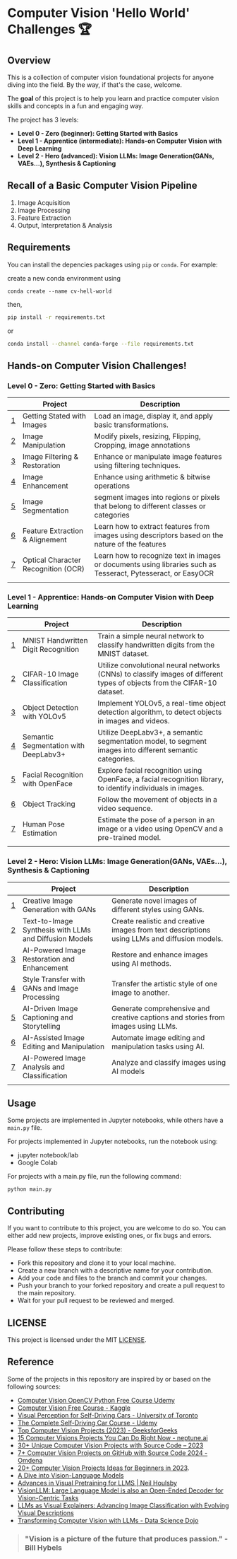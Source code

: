 # Computer Vision 'Hello World' Challenges 🏆 

## Overview

This is a collection of computer vision foundational projects for anyone diving into the field. By the way, if that's the case, welcome.

The **goal** of this project is to help you learn and practice computer vision skills and concepts in a fun and engaging way.

The project has 3 levels: 
- **Level 0 - Zero (beginner): Getting Started with Basics** 
- **Level 1 - Apprentice (intermediate): Hands-on Computer Vision with Deep Learning**
- **Level 2 - Hero (advanced): Vision LLMs: Image Generation(GANs, VAEs...), Synthesis & Captioning** 

## Recall of a Basic Computer Vision Pipeline

1. Image Acquisition
2. Image Processing
3. Feature Extraction
4. Output, Interpretation & Analysis

## Requirements

You can install the depencies packages using `pip` or `conda`. For example:

create a new conda environment using

```
conda create --name cv-hell-world
```
then,

```bash
pip install -r requirements.txt
```
or 

```bash
conda install --channel conda-forge --file requirements.txt
```

## Hands-on Computer Vision Challenges!

### Level 0 - Zero: Getting Started with Basics 

||Project|Description|
|--|--|--|
|[1](#)| Getting Stated with Images| Load an image, display it, and apply basic transformations.|
|[2](#)| Image Manipulation| Modify pixels, resizing, Flipping, Cropping, image annotations|
|[3](#)| Image Filtering & Restoration|	Enhance or manipulate image features using filtering techniques.|
|[4](#)| Image Enhancement|	Enhance using arithmetic & bitwise operations|
|[5](#)| Image Segmentation| segment images into regions or pixels that belong to different classes or categories|
|[6](#)| Feature Extraction & Alignement| Learn how to extract features from images using descriptors based on the nature of the features|
|[7](#)| Optical Character Recognition (OCR)| Learn how to recognize text in images or documents using libraries such as Tesseract, Pytesseract, or EasyOCR|
|||


### Level 1 - Apprentice: Hands-on Computer Vision with Deep Learning

||Project|Description|
|--|--|--|
|[1](#)|MNIST Handwritten Digit Recognition	|Train a simple neural network to classify handwritten digits from the MNIST dataset.|
|[2](#)|CIFAR-10 Image Classification	|Utilize convolutional neural networks (CNNs) to classify images of different types of objects from the CIFAR-10 dataset.|
|[3](#)|Object Detection with YOLOv5	|Implement YOLOv5, a real-time object detection algorithm, to detect objects in images and videos.|
|[4](#)|Semantic Segmentation with DeepLabv3+	|Utilize DeepLabv3+, a semantic segmentation model, to segment images into different semantic categories.|
|[5](#)|Facial Recognition with OpenFace	|Explore facial recognition using OpenFace, a facial recognition library, to identify individuals in images.|
|[6](#)| Object Tracking|	Follow the movement of objects in a video sequence.|
|[7](#) | Human Pose Estimation | Estimate the pose of a person in an image or a video using OpenCV and a pre-trained model. |
|||


### Level 2 - Hero: Vision LLMs: Image Generation(GANs, VAEs...), Synthesis & Captioning

||Project|Description|
|--|--|--|
|[1](#)|Creative Image Generation with GANs	|Generate novel images of different styles using GANs.|
|[2](#)|Text-to-Image Synthesis with LLMs and Diffusion Models	|Create realistic and creative images from text descriptions using LLMs and diffusion models.|
|[3](#)|AI-Powered Image Restoration and Enhancement	|Restore and enhance images using AI methods.|
|[4](#)|Style Transfer with GANs and Image Processing	|Transfer the artistic style of one image to another.|
|[5](#)|AI-Driven Image Captioning and Storytelling	|Generate comprehensive and creative captions and stories from images using LLMs.|
|[6](#)|AI-Assisted Image Editing and Manipulation	|Automate image editing and manipulation tasks using AI.|
|[7](#)|AI-Powered Image Analysis and Classification	|Analyze and classify images using AI models|
|||

## Usage

Some projects are implemented in Jupyter notebooks, while others have a `main.py` file.

For projects implemented in Jupyter notebooks, run the notebook using:

- jupyter notebook/lab
- Google Colab

For projects with a main.py file, run the following command:
  
```
python main.py
```

## Contributing

If you want to contribute to this project, you are welcome to do so. You can either add new projects, improve existing ones, or fix bugs and errors. 

Please follow these steps to contribute:

- Fork this repository and clone it to your local machine.
- Create a new branch with a descriptive name for your contribution.
- Add your code and files to the branch and commit your changes.
- Push your branch to your forked repository and create a pull request to the main repository.
- Wait for your pull request to be reviewed and merged.


## LICENSE

This project is licensed under the MIT [LICENSE](./LICENSE).

## Reference

Some of the projects in this repository are inspired by or based on the following sources:

- [Computer Vision OpenCV Python Free Course Udemy](https://github.com/afondiel/Computer-Vision-OpenCV-Python-Free-Course-Udemy)
- [Computer Vision Free Course - Kaggle](https://github.com/afondiel/Computer-Vision-Kaggle-Free-Course)
- [Visual Perception for Self-Driving Cars - University of Toronto](https://github.com/afondiel/Self-Driving-Cars-Specialization/tree/main/Course3-Visual-Perception-for-Self-Driving-Cars)
- [The Complete Self-Driving Car Course - Udemy](https://github.com/afondiel/The-Complete-Self-Driving-Car-Course-Udemy)
- [Top Computer Vision Projects (2023) - GeeksforGeeks](https://www.geeksforgeeks.org/computer-vision-projects/)
- [15 Computer Visions Projects You Can Do Right Now - neptune.ai](https://neptune.ai/blog/15-computer-visions-projects)
- [30+ Unique Computer Vision Projects with Source Code – 2023](https://machinelearningprojects.net/opencv-projects/)
- [7+ Computer Vision Projects on GitHub with Source Code 2024 - Omdena](https://omdena.com/blog/computer-vision-projects-github/)
- [20+ Computer Vision Projects Ideas for Beginners in 2023](https://www.projectpro.io/article/computer-vision-projects/437).
-  [A Dive into Vision-Language Models](https://huggingface.co/blog/vision_language_pretraining)
-  [Advances in Visual Pretraining for LLMS | Neil Houlsby](https://www.youtube.com/watch?v=ZwtMEF0u5cM)
-  [VisionLLM: Large Language Model is also an Open-Ended Decoder for Vision-Centric Tasks](https://arxiv.org/pdf/2305.11175.pdf)
-  [LLMs as Visual Explainers: Advancing Image Classification with Evolving Visual Descriptions](https://arxiv.org/pdf/2311.11904.pdf)
-  [Transforming Computer Vision with LLMs - Data Science Dojo](https://datasciencedojo.com/tutorial/transforming-computer-vision-with-llms/)

> ### "Vision is a picture of the future that produces passion." - Bill Hybels


